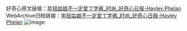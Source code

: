 好奇心原文链接：[年轻姑娘不一定爱丁字裤_时尚_好奇心日报-Hayley Phelan](https://www.qdaily.com/articles/10191.html)
WebArchive归档链接：[年轻姑娘不一定爱丁字裤_时尚_好奇心日报-Hayley Phelan](http://web.archive.org/web/20190623155817/https://www.qdaily.com/articles/10191.html)
![image](http://ww3.sinaimg.cn/large/007d5XDply1g3vvhm8jx1j30u056vkjl)